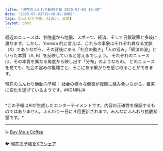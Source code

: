 ```yaml
---
title: "現在のふんわり動向予報 2025-07-03 19:48"
date: "2025-07-03T19:48:42.000Z"
tags: [ふんわり予報, AI占い, 日常]
layout: post
---
```


最近のニュースは、参院選から地震、スポーツ、経済、そして日銀政策と多岐に渡ります。しかし、Yoneda 的に言えば、これらの事象はそれぞれ異なる文脈（X）でありながら、その背後にある「社会の動き」「人の営み」「経済の波」といった本質（A, B）を反映していると言えるでしょう。  それぞれのニュースは、その本質を異なる角度から映し出す「分布」のようなもの。  どのニュースを見ても、社会の営みの複雑さと、そこにある繋がりを感じ取ることができます。

現在のふんわり動動向予報：
社会の様々な側面が複雑に絡み合いながら、着実に変化を遂げているようです。#KGNINJA

<br>
*この予報はAIが生成したエンターテイメントです。内容の正確性を保証するものではありません。ふんわり一日に４回更新されます。みんなにふんわり拡散希望です。*

---
☕️ [Buy Me a Coffee](https://www.buymeacoffee.com/kgninja)

🐦 [現在の予報をXでシェア](https://twitter.com/intent/tweet?text=%E7%8F%BE%E5%9C%A8%E3%81%AE%E3%81%B5%E3%82%93%E3%82%8F%E3%82%8A%E4%BA%88%E5%A0%B1%3A%20%E3%80%8C%E6%9C%80%E8%BF%91%E3%81%AE%E3%83%8B%E3%83%A5%E3%83%BC%E3%82%B9%E3%81%AF%E3%80%81%E5%8F%82%E9%99%A2%E9%81%B8%E3%81%8B%E3%82%89%E5%9C%B0%E9%9C%87%E3%80%81%E3%82%B9%E3%83%9D%E3%83%BC%E3%83%84%E3%80%81%E7%B5%8C%E6%B8%88%E3%80%81%E3%81%9D%E3%81%97%E3%81%A6%E6%97%A5%E9%8A%80%E6%94%BF%E7%AD%96%E3%81%A8%E5%A4%9A%E5%B2%90%E3%81%AB%E6%B8%A1%E3%82%8A%E3%81%BE%E3%81%99%E3%80%82%E3%80%8D%23KGNINJA%20%E7%B6%9A%E3%81%8D%E3%81%AF%E3%83%96%E3%83%AD%E3%82%B0%E3%81%A7%EF%BC%81%F0%9F%91%87&url=https%3A%2F%2Fkg-ninja.github.io%2FFunwariyoso%2F)
